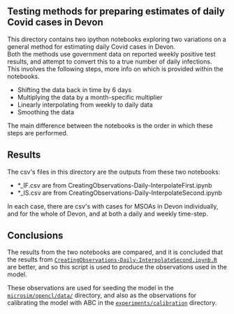 ## Testing methods for preparing estimates of daily Covid cases in Devon

This directory contains two ipython notebooks exploring two variations on a general method for estimating daily Covid cases in Devon.  
Both the methods use government data on reported weekly positive test results, and attempt to convert this to a true number of daily infections.  
This involves the following steps, more info on which is provided within the notebooks.

* Shifting the data back in time by 6 days
* Multiplying the data by a month-specific multiplier
* Linearly interpolating from weekly to daily data
* Smoothing the data

The main difference between the notebooks is the order in which these steps are performed. 

## Results
The csv's files in this directory are the outputs from these two notebooks:  
* *_IF.csv are from CreatingObservations-Daily-InterpolateFirst.ipynb
* *_IS.csv are from CreatingObservations-Daily-InterpolateSecond.ipynb

In each case, there are csv's with cases for MSOAs in Devon individually, and for the whole of Devon, and at both a daily and weekly time-step.  

## Conclusions
The results from the two notebooks are compared, and it is concluded that the results from [`CreatingObservations-Daily-InterpolateSecond.ipynb.R`](https://github.com/Urban-Analytics/RAMP-UA/tree/Mollys_DA/experiments/calibration/observation_data/TestingMethod/CreatingObservations-Daily-InterpolateSecond.ipynb) are better, and so this script is used to produce the observations used in the model.   
  
These observations are used for seeding the model in the [`microsim/opencl/data/`](
https://github.com/Urban-Analytics/RAMP-UA/blob/Mollys_DA/microsim/opencl/data) directory, and also as the observations for calibrating the model with ABC in the [`experiments/calibration`](
https://github.com/Urban-Analytics/RAMP-UA/blob/Mollys_DA/experiments/calibration) directory.




